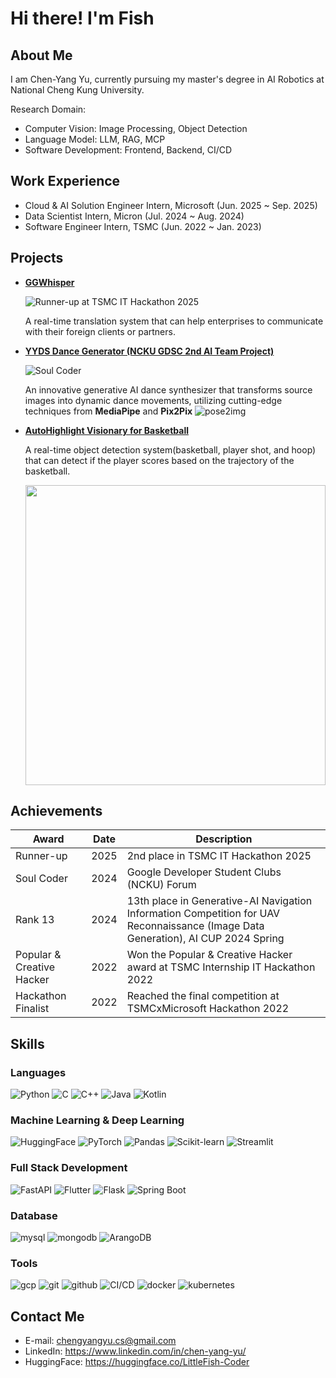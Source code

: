 # Hi there! I'm Fish

## About Me

I am Chen-Yang Yu, currently pursuing my master's degree in AI Robotics at National Cheng Kung University.

Research Domain:
- Computer Vision: Image Processing, Object Detection
- Language Model: LLM, RAG, MCP
- Software Development: Frontend, Backend, CI/CD

## Work Experience
- Cloud & AI Solution Engineer Intern, Microsoft (Jun. 2025 ~ Sep. 2025)
- Data Scientist Intern, Micron (Jul. 2024 ~ Aug. 2024)
- Software Engineer Intern, TSMC (Jun. 2022 ~ Jan. 2023)

## Projects
- **[GGWhisper](https://github.com/LittleFish-Coder/GGWhisper)**
    
    ![Runner-up at TSMC IT Hackathon 2025](https://img.shields.io/badge/Runner--up-TSMC_IT_Hackathon_2025-red)
    
    A real-time translation system that can help enterprises to communicate with their foreign clients or partners.

- **[YYDS Dance Generator (NCKU GDSC 2nd AI Team Project)](https://github.com/LittleFish-Coder/yyds-dance-generator)**
    
    ![Soul Coder](https://img.shields.io/badge/Soul_Coder-Google_Developer_Student_Clubs_(NCKU)-yellow)

    An innovative generative AI dance synthesizer that transforms source images into dynamic dance movements, utilizing cutting-edge techniques from **MediaPipe** and **Pix2Pix**
    ![pose2img](https://github.com/LittleFish-Coder/yyds-dance-generator/blob/master/src/pix2pixHD/magnetic_dance2pose2fish.gif?raw=true)

- **[AutoHighlight Visionary for Basketball](https://github.com/LittleFish-Coder/autohighlight-visionary)**

    A real-time object detection system(basketball, player shot, and hoop) that can detect if the player scores based on the trajectory of the basketball.
    
    <img src="https://github.com/LittleFish-Coder/autohighlight-visionary/blob/master/src/scoring.gif?raw=true" width="480">
    
## Achievements
| Award                                   | Date                | Description                                                                                   |
|----------------------------------------|-------------------------|-----------------------------------------------------------------------------------------------|
| Runner-up           | 2025                    | 2nd place in TSMC IT Hackathon 2025                                                            |
| Soul Coder | 2024     | Google Developer Student Clubs (NCKU) Forum|
| Rank 13 | 2024                    | 13th place in Generative-AI Navigation Information Competition for UAV Reconnaissance (Image Data Generation), AI CUP 2024 Spring | 
| Popular & Creative Hacker | 2022                    | Won the Popular & Creative Hacker award at TSMC Internship IT Hackathon 2022                      |
| Hackathon Finalist | 2022               | Reached the final competition at TSMCxMicrosoft Hackathon 2022                                    |

## Skills

### Languages
![Python](https://img.shields.io/badge/Python-3776AB?style=for-the-badge&logo=python&logoColor=white)
![C](https://img.shields.io/badge/C-00599C?style=for-the-badge&logo=c&logoColor=white)
![C++](https://img.shields.io/badge/C++-00599C?style=for-the-badge&logo=c%2B%2B&logoColor=white)
![Java](https://img.shields.io/badge/Java-007396?style=for-the-badge&logo=java&logoColor=white)
![Kotlin](https://img.shields.io/badge/Kotlin-0095D5?style=for-the-badge&logo=kotlin&logoColor=white)

### Machine Learning & Deep Learning
![HuggingFace](https://img.shields.io/badge/HuggingFace-FF9900?style=for-the-badge&logo=huggingface&logoColor=white)
![PyTorch](https://img.shields.io/badge/PyTorch-EE4C2C?style=for-the-badge&logo=pytorch&logoColor=white)
![Pandas](https://img.shields.io/badge/Pandas-150458?style=for-the-badge&logo=pandas&logoColor=white)
![Scikit-learn](https://img.shields.io/badge/Scikit_learn-F7931E?style=for-the-badge&logo=scikit-learn&logoColor=white)
![Streamlit](https://img.shields.io/badge/Streamlit-FF4B4B?style=for-the-badge&logo=streamlit&logoColor=white)

### Full Stack Development
![FastAPI](https://img.shields.io/badge/FastAPI-009688?style=for-the-badge&logo=fastapi&logoColor=white)
![Flutter](https://img.shields.io/badge/Flutter-02569B?style=for-the-badge&logo=flutter&logoColor=white)
![Flask](https://img.shields.io/badge/Flask-000000?style=for-the-badge&logo=flask&logoColor=white)
![Spring Boot](https://img.shields.io/badge/Spring_Boot-6DB33F?style=for-the-badge&logo=spring-boot&logoColor=white)

### Database
![mysql](https://img.shields.io/badge/Mysql-4479A1?style=for-the-badge&logo=mysql&logoColor=white)
![mongodb](https://img.shields.io/badge/Mongodb-47A248?style=for-the-badge&logo=mongodb&logoColor=white)
![ArangoDB](https://img.shields.io/badge/ArangoDB-4AAE49?style=for-the-badge&logo=arangodb&logoColor=white)

### Tools
![gcp](https://img.shields.io/badge/GCP-FF9900?style=for-the-badge&logo=google-cloud&logoColor=white)
![git](https://img.shields.io/badge/Git-F05032?style=for-the-badge&logo=git&logoColor=white)
![github](https://img.shields.io/badge/GitHub-181717?style=for-the-badge&logo=github&logoColor=white)
![CI/CD](https://img.shields.io/badge/CI/CD-000000?style=for-the-badge&logo=github-actions&logoColor=white)
![docker](https://img.shields.io/badge/Docker-2496ED?style=for-the-badge&logo=docker&logoColor=white)
![kubernetes](https://img.shields.io/badge/Kubernetes-326CE5?style=for-the-badge&logo=kubernetes&logoColor=white)

## Contact Me

- E-mail: chengyangyu.cs@gmail.com
- LinkedIn: https://www.linkedin.com/in/chen-yang-yu/
- HuggingFace: https://huggingface.co/LittleFish-Coder
